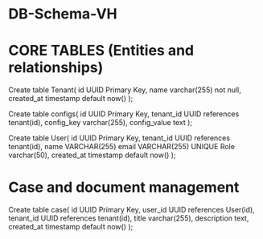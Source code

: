 # DB-Schema-VH
# CORE TABLES (Entities and relationships)
Create table Tenant(
id UUID Primary Key,
name varchar(255) not null,
created_at timestamp default now()
);

Create table configs(
id UUID Primary Key, 
tenant_id UUID references tenant(id),
config_key varchar(255),
config_value text
);

Create table User(
id UUID Primary Key,
tenant_id UUID references tenant(id),
name VARCHAR(255)
email VARCHAR(255) UNIQUE 
Role varchar(50),
created_at timestamp default now()
);

# Case and document management 

Create table case(
id UUID Primary Key,
user_id UUID references User(id),
tenant_id UUID references tenant(id),
title varchar(255),
description text,
created_at timestamp default now()
);

